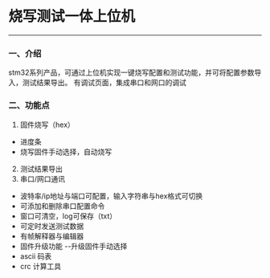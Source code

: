 # 烧写测试一体上位机

----------
### 一、介绍
  stm32系列产品，可通过上位机实现一键烧写配置和测试功能，并可将配置参数导入，测试结果导出。 有调试页面，集成串口和网口的调试
### 二、功能点
1. 固件烧写（hex）
  - 进度条
  - 烧写固件手动选择，自动烧写
2. 测试结果导出
3. 串口/网口通讯
  - 波特率/ip地址与端口可配置，输入字符串与hex格式可切换 
  - 可添加和删除串口配置命令
  - 窗口可清空，log可保存（txt）
  - 可定时发送测试数据
  - 有帧解释器与编辑器
  - 固件升级功能 --升级固件手动选择
  - ascii 码表
  - crc 计算工具